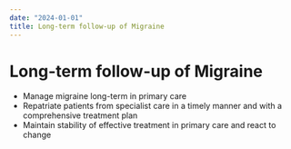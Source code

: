 ```yaml
---
date: "2024-01-01"
title: Long-term follow-up of Migraine
---
```


# Long-term follow-up of Migraine

* Manage migraine long-term in primary care
* Repatriate patients from specialist care in a timely manner and with a comprehensive treatment plan
* Maintain stability of effective treatment in primary care and react to change
